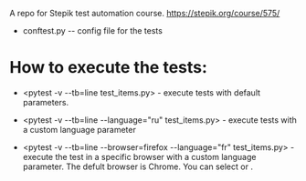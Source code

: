 A repo for Stepik test automation course.
https://stepik.org/course/575/

- conftest.py -- config file for the tests

# How to execute the tests:
- <pytest -v --tb=line test_items.py> - execute tests with default parameters.

- <pytest -v --tb=line --language="ru" test_items.py> - execute tests with a custom language parameter

- <pytest -v --tb=line --browser=firefox --language="fr" test_items.py> - execute the test in a specific browser with a custom language parameter. The defult browser is Chrome. You can select <chrome> or <firefox>.